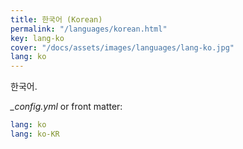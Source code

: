 ```yaml
---
title: 한국어 (Korean)
permalink: "/languages/korean.html"
key: lang-ko
cover: "/docs/assets/images/languages/lang-ko.jpg"
lang: ko
---
```


한국어.

<!--more-->

*_config.yml* or front matter:

```yml
lang: ko
lang: ko-KR
```
